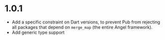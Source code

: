# 1.0.1
* Add a specific constraint on Dart versions, to prevent Pub from rejecting all packages that depend on
`merge_map` (the entire Angel framework).
* Add generic type support
